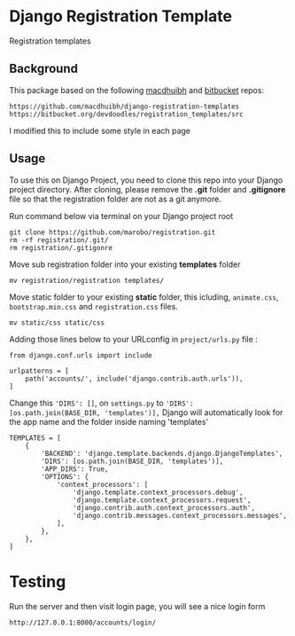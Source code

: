 # Django Registration Template

Registration templates

## Background

This package based on the following [macdhuibh](https://github.com/macdhuibh/django-registration-templates) and [bitbucket](https://bitbucket.org/devdoodles/registration_templates/src) repos:

```
https://github.com/macdhuibh/django-registration-templates
https://bitbucket.org/devdoodles/registration_templates/src
```

I modified this to include some style in each page


## Usage

To use this on Django Project, you need to clone this repo into your Django project directory. After cloning, please remove the **.git** folder and **.gitignore** file so that the registration folder are not as a git anymore.

Run command below via terminal on your Django project root
```
git clone https://github.com/marobo/registration.git
rm -rf registration/.git/
rm registration/.gitigonre
```

Move sub registration folder into your existing **templates** folder
```
mv registration/registration templates/
```

Move static folder to your existing **static** folder, this icluding, `animate.css`, `bootstrap.min.css` and `registration.css` files.
```
mv static/css static/css
```

Adding those lines below to your URLconfig in `project/urls.py` file :

```
from django.conf.urls import include

urlpatterns = [
    path('accounts/', include('django.contrib.auth.urls')),
]
```

Change this  `'DIRS': []`, on `settings.py` to `'DIRS': [os.path.join(BASE_DIR, 'templates')],`
Django will automatically look for the app name and the folder inside naming 'templates'


```
TEMPLATES = [
    {
        'BACKEND': 'django.template.backends.django.DjangoTemplates',
        'DIRS': [os.path.join(BASE_DIR, 'templates')],
        'APP_DIRS': True,
        'OPTIONS': {
            'context_processors': [
                'django.template.context_processors.debug',
                'django.template.context_processors.request',
                'django.contrib.auth.context_processors.auth',
                'django.contrib.messages.context_processors.messages',
            ],
        },
    },
]
```

# Testing

Run the server and then visit login page, you will see a nice login form

```
http://127.0.0.1:8000/accounts/login/
```
